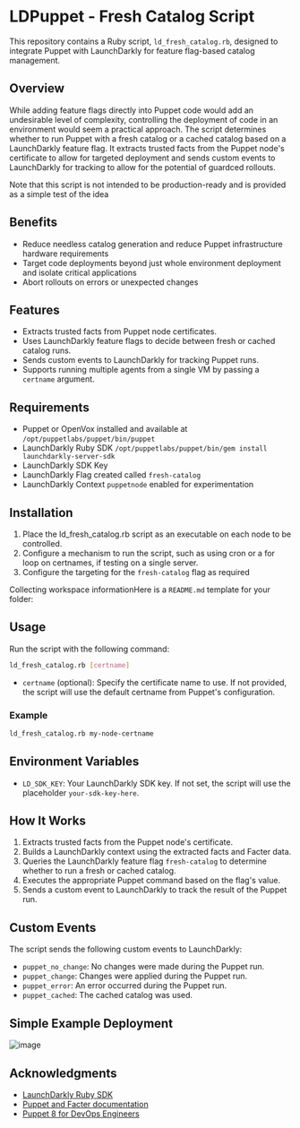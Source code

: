 # LDPuppet - Fresh Catalog Script

This repository contains a Ruby script, `ld_fresh_catalog.rb`, designed to integrate Puppet with LaunchDarkly for feature flag-based catalog management.

## Overview

While adding feature flags directly into Puppet code would add an undesirable level of complexity, controlling the deployment of code in an environment would seem a practical approach. The script determines whether to run Puppet with a fresh catalog or a cached catalog based on a LaunchDarkly feature flag. It extracts trusted facts from the Puppet node's certificate to allow for targeted deployment and sends custom events to LaunchDarkly for tracking to allow for the potential of guardced rollouts.

Note that this script is not intended to be production-ready and is provided as a simple test of the idea

## Benefits

- Reduce needless catalog generation and reduce Puppet infrastructure hardware requirements
- Target code deployments beyond just whole environment deployment and isolate critical applications
- Abort rollouts on errors or unexpected changes

## Features

- Extracts trusted facts from Puppet node certificates.
- Uses LaunchDarkly feature flags to decide between fresh or cached catalog runs.
- Sends custom events to LaunchDarkly for tracking Puppet runs.
- Supports running multiple agents from a single VM by passing a `certname` argument.

## Requirements

- Puppet or OpenVox installed and available at `/opt/puppetlabs/puppet/bin/puppet`
- LaunchDarkly Ruby SDK `/opt/puppetlabs/puppet/bin/gem install launchdarkly-server-sdk`
- LaunchDarkly SDK Key
- LaunchDarkly Flag created called `fresh-catalog`
- LaunchDarkly Context `puppetnode` enabled for experimentation

## Installation

1. Place the ld_fresh_catalog.rb script as an executable on each node to be controlled.
2. Configure a mechanism to run the script, such as using cron or a for loop on certnames, if testing on a single server.
3. Configure the targeting for the `fresh-catalog` flag as required

Collecting workspace informationHere is a `README.md` template for your folder:

## Usage

Run the script with the following command:

```bash
ld_fresh_catalog.rb [certname]
```

- `certname` (optional): Specify the certificate name to use. If not provided, the script will use the default certname from Puppet's configuration.

### Example

```bash
ld_fresh_catalog.rb my-node-certname
```

## Environment Variables

- `LD_SDK_KEY`: Your LaunchDarkly SDK key. If not set, the script will use the placeholder `your-sdk-key-here`.

## How It Works

1. Extracts trusted facts from the Puppet node's certificate.
2. Builds a LaunchDarkly context using the extracted facts and Facter data.
3. Queries the LaunchDarkly feature flag `fresh-catalog` to determine whether to run a fresh or cached catalog.
4. Executes the appropriate Puppet command based on the flag's value.
5. Sends a custom event to LaunchDarkly to track the result of the Puppet run.

## Custom Events

The script sends the following custom events to LaunchDarkly:

- `puppet_no_change`: No changes were made during the Puppet run.
- `puppet_change`: Changes were applied during the Puppet run.
- `puppet_error`: An error occurred during the Puppet run.
- `puppet_cached`: The cached catalog was used.

## Simple Example Deployment

![image](https://github.com/user-attachments/assets/075341c6-9817-4a4f-9b7c-2631a844611c)


## Acknowledgments

- [LaunchDarkly Ruby SDK](https://github.com/launchdarkly/ruby-server-sdk)
- [Puppet and Facter documentation](https://help.puppet.com/)
- [Puppet 8 for DevOps Engineers](https://www.packtpub.com/en-gb/product/puppet-8-for-devops-engineers-9781803235455)
